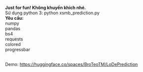<b>Just for fun! Không khuyến khích nhé.</b>
<br>
Sử dụng python 3: python xsmb_prediction.py
<br>**Yêu cầu:**
<br>numpy
<br>pandas
<br>bs4
<br>requests
<br>colored
<br>progressbar


<br> Demo: https://huggingface.co/spaces/BroTeoTM/LoDePrediction
